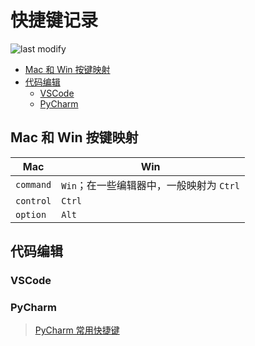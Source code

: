 快捷键记录
===
<!--START_SECTION:badge-->

![last modify](https://img.shields.io/static/v1?label=last%20modify&message=2022-10-13%2001%3A56%3A19&color=yellowgreen&style=flat-square)

<!--END_SECTION:badge-->
<!--info
hidden: True
-->

- [Mac 和 Win 按键映射](#mac-和-win-按键映射)
- [代码编辑](#代码编辑)
    - [VSCode](#vscode)
    - [PyCharm](#pycharm)

## Mac 和 Win 按键映射
Mac | Win
--- | ---
`command` | `Win`；在一些编辑器中，一般映射为 `Ctrl`
`control` | `Ctrl`
`option` | `Alt`


## 代码编辑

### VSCode

### PyCharm
> [PyCharm 常用快捷键](./PyCharm常用配置.md#修改快捷键)

